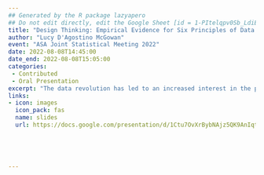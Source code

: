 ```yaml
---
## Generated by the R package lazyapero
## Do not edit directly, edit the Google Sheet [id = 1-PItelqpv0Sb_LdiEDqb8O3D_Roii5nVTL07IRVbRtA]
title: "Design Thinking: Empirical Evidence for Six Principles of Data Analysis"
author: "Lucy D'Agostino McGowan"
event: "ASA Joint Statistical Meeting 2022"
date: 2022-08-08T14:45:00
date_end: 2022-08-08T15:05:00
categories:
 - Contributed
 - Oral Presentation
excerpt: "The data revolution has led to an increased interest in the practice of data analysis. While much has been written about statistical thinking, a complementary form of thinking that appears in the practice of data analysis is design thinking – the problem-solving process to understand the people for whom a product is being designed. For a given problem, there can be significant or subtle differences in how a data analyst (or producer of a data analysis) constructs, creates, or designs a data analysis, including differences in the choice of methods, tooling, and workflow. These choices can affect the data analysis products themselves and the experience of the consumer of the data analysis. Therefore, the role of a producer can be thought of as designing the data analysis with a set of design principles. This talk will introduce six design principles for data analysis and describe how they can be mapped to data analyses in a quantitative and informative manner. We also provide empirical evidence of variation of these principles within and between producers of data analyses. This will hopefully provide guidance for future work in characterizing the data analytic process."
links:
- icon: images
  icon_pack: fas
  name: slides
  url: https://docs.google.com/presentation/d/1Ctu7OvXrBybNAjz5QK9AnIqtBYjUnxo11ro0L8Z5Aoo/edit#slide=id.g14345f622cd_0_108





---
```

